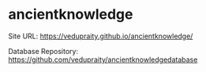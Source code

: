 # ancientknowledge

Site URL: https://vedupraity.github.io/ancientknowledge/

Database Repository: https://github.com/vedupraity/ancientknowledgedatabase
